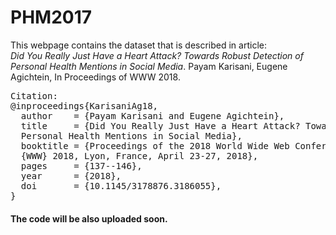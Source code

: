 # PHM2017

This webpage contains the dataset that is described in article:<br />
*Did You Really Just Have a Heart Attack? Towards Robust Detection of Personal Health Mentions in Social Media*. Payam Karisani, Eugene Agichtein, In Proceedings of WWW 2018.
<pre>
Citation:
@inproceedings{KarisaniAg18,
  author    = {Payam Karisani and Eugene Agichtein},
  title     = {Did You Really Just Have a Heart Attack? Towards Robust Detection of 
  Personal Health Mentions in Social Media},
  booktitle = {Proceedings of the 2018 World Wide Web Conference on World Wide Web, 
  {WWW} 2018, Lyon, France, April 23-27, 2018},
  pages     = {137--146},
  year      = {2018},
  doi       = {10.1145/3178876.3186055},
}
</pre>
#### The code will be also uploaded soon.
